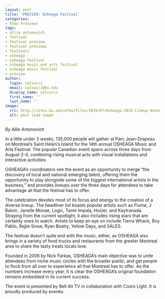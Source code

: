 ```yaml
---
layout: post
title: 'PREVIEW: Osheaga Festival'
categories:
- Show Previews
tags:
- allie antonevich
- festival
- festival preview
- festival previews
- festivals
- osheaga
- osheaga festival
- osheaga music and arts festival
- osheaga music festival
- preview
author:
  login: salvucci
  email: salvucci@bu.edu
  display_name: salvucci
  first_name: ''
  last_name: ''
image:
  src: http://sites.bu.edu/wtbu/files/2019/07/Osheaga-2019-Lineup-Announcement-Feature-Banner.png
  alt: post lead image
---
```


_By Allie Antonevich_

In a little under 3 weeks, 135,000 people will gather at Parc Jean-Drapeau on Montreal’s Saint Helen’s Island for the 14th annual OSHEAGA Music and Arts Festival. The popular Canadian event spans across three days from August 2-4, combining rising musical acts with visual installations and interactive activities.

OSHEAGA’s coordinators see the event as an opportunity to merge “the discovery of local and national emerging talent, offering them the opportunity to play alongside some of the biggest international artists in the business,” and provides lineups over the three days for attendees to take advantage all that the festival has to offer.

The celebration devotes most of its focus and energy to the creation of a diverse lineup. The headliner list boasts popular artists such as Flume, J Balvin, Janelle Monae, Logic, Tame Impala, Hozier, and Kaytranada. Straying from the current spotlight, it also includes rising stars that are certainly ones to watch. Artists to keep an eye on include Tierra Whack, Boy Pablo, Rejjie Snow, Ryan Beatty, Yellow Days, and SALES.

The festival doesn’t quite end with the music, either, as OSHEAGA also brings in a variety of food trucks and restaurants from the greater Montreal area to share the tasty treats locals love.

Founded in 2006 by Nick Farkas, OSHEAGA’s main objective was to unite attendees from niche music circles with the broader public, and get people to flock from all over to experience all that Montreal has to offer. As the numbers increase every year, it is clear the OSHEAGA’s original foundation remains embedded in its current success.

The event is presented by Bell Alt TV in collaboration with Coors Light. It is proudly produced by evenko.